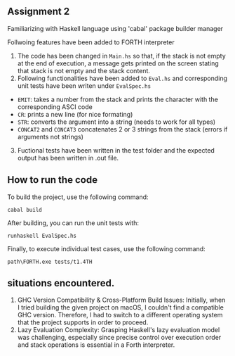 ## Assignment 2

Familiarizing with Haskell language using 'cabal' package builder manager

Follwoing features have been added to FORTH interpreter

1.  The code has been changed in `Main.hs` so that, if the stack is not empty at the end of execution,  a message gets printed on the screen stating that stack is not empty and the stack content.
2. Following functionalities have been added to `Eval.hs` and corresponding unit tests have been writen under `EvalSpec.hs`
  * `EMIT`: takes a number from the stack and prints the character with the corresponding ASCI code
  * `CR`: prints a new line (for nice formating)
  * `STR`: converts the argument into a string (needs to work for all types)
  * `CONCAT2` and `CONCAT3` concatenates 2 or 3 strings from the stack (errors if arguments not strings)

3. Fuctional tests have been written in the test folder and the expected output has been written in .out file. 

## How to run the code
To build the project, use the following command:
```
cabal build
``` 
After building, you can run the unit tests with:
```
runhaskell EvalSpec.hs
```
Finally, to execute individual test cases, use the following command:
```
path\FORTH.exe tests/t1.4TH 
```

## situations encountered.

1. GHC Version Compatibility & Cross-Platform Build Issues: 
Initially, when I tried building the given project on macOS, I couldn't find a compatible GHC version. Therefore, I had to switch to a different operating system that the project supports in order to proceed.
2. Lazy Evaluation Complexity: 
Grasping Haskell's lazy evaluation model was challenging, especially since precise control over execution order and stack operations is essential in a Forth interpreter.
